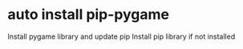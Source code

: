 # auto install pip-pygame
Install pygame library and update pip
Install pip library if not installed
